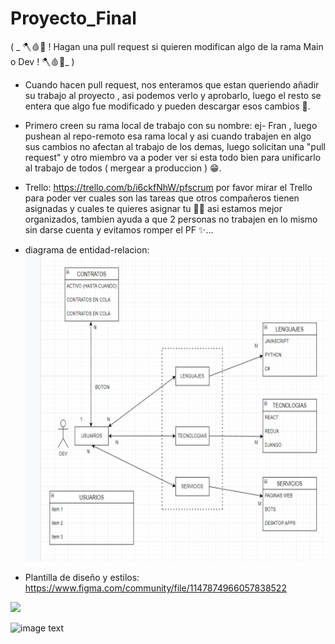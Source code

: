 # Proyecto_Final

( _ 🪓🩸🔪 ! Hagan una pull request si quieren modifican algo de la rama Main o Dev ! 🪓🩸🔪_ )

- Cuando hacen pull request, nos enteramos que estan queriendo añadir su trabajo al proyecto , asi podemos verlo y aprobarlo, luego el resto se entera que algo fue modificado y pueden descargar esos cambios 💫.

- Primero creen su rama local de trabajo con su nombre: ej- Fran , luego pushean al repo-remoto esa rama local y asi cuando trabajen en algo sus cambios no afectan al trabajo de los demas, luego solicitan una "pull request" y otro miembro va a poder ver si esta todo bien para unificarlo al trabajo de todos ( mergear a produccion ) 😁.

- Trello: https://trello.com/b/i6ckfNhW/pfscrum
  por favor mirar el Trello para poder ver cuales son las tareas que otros compañeros tienen asignadas y cuales te quieres asignar tu 🐱‍👤 asi estamos mejor organizados, tambien ayuda a que 2 personas no trabajen en lo mismo sin darse cuenta y evitamos romper el PF ✨...

- diagrama de entidad-relacion:
  <img height="490" src="./api/src/models/Entidades-DB/diagrama-entidad-relacion.jpg" />

- Plantilla de diseño y estilos:
  https://www.figma.com/community/file/1147874966057838522

<img height="490" src="./plantilla-diseño-estilos.png" />

![image text](https://media.makeameme.org/created/este-proyecto-esta.jpg)
